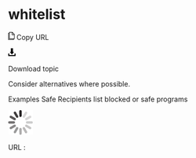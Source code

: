# whitelist

![Copy URL](media/whitelist/Copy.png)
Copy URL

![Download](media/whitelist/Download.png)

Download topic

Consider alternatives where possible.

Examples
Safe Recipients list 
blocked or safe programs

![In progress](media/whitelist/activity-large.gif)

URL :
